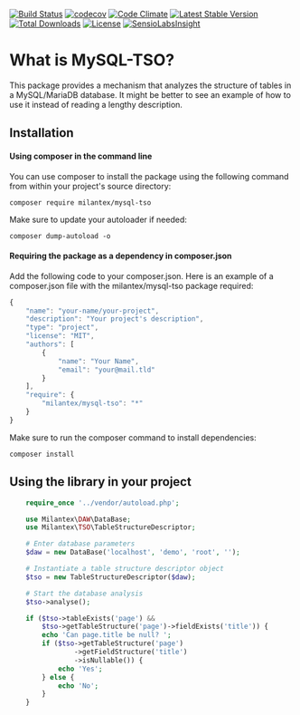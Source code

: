 [![Build Status](https://travis-ci.org/Milantex/mysql-tso.svg?branch=master)](https://travis-ci.org/Milantex/mysql-tso)
[![codecov](https://codecov.io/gh/Milantex/mysql-tso/branch/master/graph/badge.svg)](https://codecov.io/gh/Milantex/mysql-tso)
[![Code Climate](https://codeclimate.com/github/Milantex/mysql-tso/badges/gpa.svg)](https://codeclimate.com/github/Milantex/mysql-tso)
[![Latest Stable Version](https://poser.pugx.org/milantex/mysql-tso/v/stable)](https://packagist.org/packages/milantex/mysql-tso)
[![Total Downloads](https://poser.pugx.org/milantex/mysql-tso/downloads)](https://packagist.org/packages/milantex/mysql-tso)
[![License](https://poser.pugx.org/milantex/mysql-tso/license)](https://packagist.org/packages/milantex/mysql-tso)
[![SensioLabsInsight](https://insight.sensiolabs.com/projects/f76e17d9-8cfa-4fd5-ab00-5ea53cd4faf5/mini.png)](https://insight.sensiolabs.com/projects/f76e17d9-8cfa-4fd5-ab00-5ea53cd4faf5)

# What is MySQL-TSO?
This package provides a mechanism that analyzes the structure of tables in a MySQL/MariaDB database. It might be better to see an example of how to use it instead of reading a lengthy description.

## Installation
#### Using composer in the command line
You can use composer to install the package using the following command from within your project's source directory:

`composer require milantex/mysql-tso`

Make sure to update your autoloader if needed:

`composer dump-autoload -o`

#### Requiring the package as a dependency in composer.json
Add the following code to your composer.json. Here is an example of a composer.json file with the milantex/mysql-tso package required:

```javascript
{
    "name": "your-name/your-project",
    "description": "Your project's description",
    "type": "project",
    "license": "MIT",
    "authors": [
        {
            "name": "Your Name",
            "email": "your@mail.tld"
        }
    ],
    "require": {
        "milantex/mysql-tso": "*"
    }
}
```

Make sure to run the composer command to install dependencies:

`composer install`

## Using the library in your project

```php
    require_once '../vendor/autoload.php';

    use Milantex\DAW\DataBase;
    use Milantex\TSO\TableStructureDescriptor;

    # Enter database parameters
    $daw = new DataBase('localhost', 'demo', 'root', '');

    # Instantiate a table structure descriptor object
    $tso = new TableStructureDescriptor($daw);

    # Start the database analysis
    $tso->analyse();

    if ($tso->tableExists('page') &&
        $tso->getTableStructure('page')->fieldExists('title')) {
        echo 'Can page.title be null? ';
        if ($tso->getTableStructure('page')
                ->getFieldStructure('title')
                ->isNullable()) {
            echo 'Yes';
        } else {
            echo 'No';
        }
    }
```
